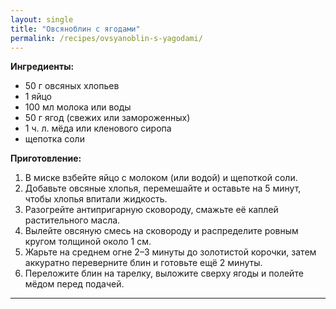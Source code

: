 ```yaml
---
layout: single
title: "Овсяноблин с ягодами"
permalink: /recipes/ovsyanoblin-s-yagodami/
---
```


**Ингредиенты:**
- 50 г овсяных хлопьев  
- 1 яйцо  
- 100 мл молока или воды  
- 50 г ягод (свежих или замороженных)  
- 1 ч. л. мёда или кленового сиропа  
- щепотка соли  

**Приготовление:**
1. В миске взбейте яйцо с молоком (или водой) и щепоткой соли.  
2. Добавьте овсяные хлопья, перемешайте и оставьте на 5 минут, чтобы хлопья впитали жидкость.  
3. Разогрейте антипригарную сковороду, смажьте её каплей растительного масла.  
4. Вылейте овсяную смесь на сковороду и распределите ровным кругом толщиной около 1 см.  
5. Жарьте на среднем огне 2–3 минуты до золотистой корочки, затем аккуратно переверните блин и готовьте ещё 2 минуты.  
6. Переложите блин на тарелку, выложите сверху ягоды и полейте мёдом перед подачей.  

---
